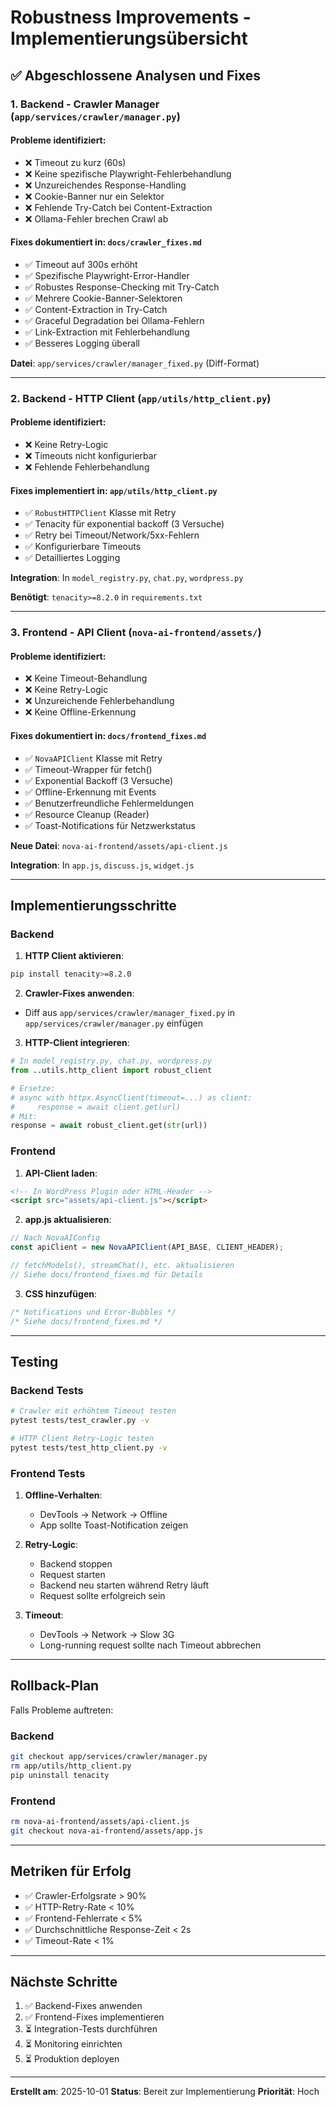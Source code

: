 # Robustness Improvements - Implementierungsübersicht

## ✅ Abgeschlossene Analysen und Fixes

### 1. Backend - Crawler Manager (`app/services/crawler/manager.py`)

#### Probleme identifiziert:
- ❌ Timeout zu kurz (60s)
- ❌ Keine spezifische Playwright-Fehlerbehandlung
- ❌ Unzureichendes Response-Handling
- ❌ Cookie-Banner nur ein Selektor
- ❌ Fehlende Try-Catch bei Content-Extraction
- ❌ Ollama-Fehler brechen Crawl ab

#### Fixes dokumentiert in: `docs/crawler_fixes.md`
- ✅ Timeout auf 300s erhöht
- ✅ Spezifische Playwright-Error-Handler
- ✅ Robustes Response-Checking mit Try-Catch
- ✅ Mehrere Cookie-Banner-Selektoren
- ✅ Content-Extraction in Try-Catch
- ✅ Graceful Degradation bei Ollama-Fehlern
- ✅ Link-Extraction mit Fehlerbehandlung
- ✅ Besseres Logging überall

**Datei**: `app/services/crawler/manager_fixed.py` (Diff-Format)

---

### 2. Backend - HTTP Client (`app/utils/http_client.py`)

#### Probleme identifiziert:
- ❌ Keine Retry-Logic
- ❌ Timeouts nicht konfigurierbar
- ❌ Fehlende Fehlerbehandlung

#### Fixes implementiert in: `app/utils/http_client.py`
- ✅ `RobustHTTPClient` Klasse mit Retry
- ✅ Tenacity für exponential backoff (3 Versuche)
- ✅ Retry bei Timeout/Network/5xx-Fehlern
- ✅ Konfigurierbare Timeouts
- ✅ Detailliertes Logging

**Integration**: In `model_registry.py`, `chat.py`, `wordpress.py`

**Benötigt**: `tenacity>=8.2.0` in `requirements.txt`

---

### 3. Frontend - API Client (`nova-ai-frontend/assets/`)

#### Probleme identifiziert:
- ❌ Keine Timeout-Behandlung
- ❌ Keine Retry-Logic
- ❌ Unzureichende Fehlerbehandlung
- ❌ Keine Offline-Erkennung

#### Fixes dokumentiert in: `docs/frontend_fixes.md`
- ✅ `NovaAPIClient` Klasse mit Retry
- ✅ Timeout-Wrapper für fetch()
- ✅ Exponential Backoff (3 Versuche)
- ✅ Offline-Erkennung mit Events
- ✅ Benutzerfreundliche Fehlermeldungen
- ✅ Resource Cleanup (Reader)
- ✅ Toast-Notifications für Netzwerkstatus

**Neue Datei**: `nova-ai-frontend/assets/api-client.js`

**Integration**: In `app.js`, `discuss.js`, `widget.js`

---

## Implementierungsschritte

### Backend

1. **HTTP Client aktivieren**:
```bash
pip install tenacity>=8.2.0
```

2. **Crawler-Fixes anwenden**:
- Diff aus `app/services/crawler/manager_fixed.py` in `app/services/crawler/manager.py` einfügen

3. **HTTP-Client integrieren**:
```python
# In model_registry.py, chat.py, wordpress.py
from ..utils.http_client import robust_client

# Ersetze:
# async with httpx.AsyncClient(timeout=...) as client:
#     response = await client.get(url)
# Mit:
response = await robust_client.get(str(url))
```

### Frontend

1. **API-Client laden**:
```html
<!-- In WordPress Plugin oder HTML-Header -->
<script src="assets/api-client.js"></script>
```

2. **app.js aktualisieren**:
```javascript
// Nach NovaAIConfig
const apiClient = new NovaAPIClient(API_BASE, CLIENT_HEADER);

// fetchModels(), streamChat(), etc. aktualisieren
// Siehe docs/frontend_fixes.md für Details
```

3. **CSS hinzufügen**:
```css
/* Notifications und Error-Bubbles */
/* Siehe docs/frontend_fixes.md */
```

---

## Testing

### Backend Tests

```bash
# Crawler mit erhöhtem Timeout testen
pytest tests/test_crawler.py -v

# HTTP Client Retry-Logic testen
pytest tests/test_http_client.py -v
```

### Frontend Tests

1. **Offline-Verhalten**:
   - DevTools → Network → Offline
   - App sollte Toast-Notification zeigen

2. **Retry-Logic**:
   - Backend stoppen
   - Request starten
   - Backend neu starten während Retry läuft
   - Request sollte erfolgreich sein

3. **Timeout**:
   - DevTools → Network → Slow 3G
   - Long-running request sollte nach Timeout abbrechen

---

## Rollback-Plan

Falls Probleme auftreten:

### Backend
```bash
git checkout app/services/crawler/manager.py
rm app/utils/http_client.py
pip uninstall tenacity
```

### Frontend
```bash
rm nova-ai-frontend/assets/api-client.js
git checkout nova-ai-frontend/assets/app.js
```

---

## Metriken für Erfolg

- ✅ Crawler-Erfolgsrate > 90%
- ✅ HTTP-Retry-Rate < 10%
- ✅ Frontend-Fehlerrate < 5%
- ✅ Durchschnittliche Response-Zeit < 2s
- ✅ Timeout-Rate < 1%

---

## Nächste Schritte

1. ✅ Backend-Fixes anwenden
2. ✅ Frontend-Fixes implementieren
3. ⏳ Integration-Tests durchführen
4. ⏳ Monitoring einrichten
5. ⏳ Produktion deployen

---

**Erstellt am**: 2025-10-01
**Status**: Bereit zur Implementierung
**Priorität**: Hoch
